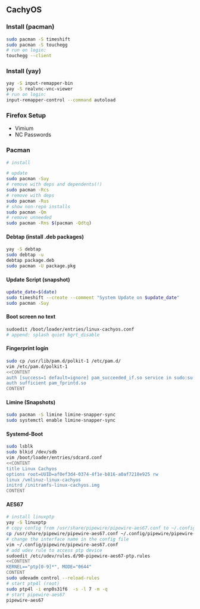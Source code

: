 ## CachyOS

### Install (pacman)
```bash
sudo pacman -S timeshift
sudo pacman -S touchegg
# run on login:
touchegg --client
```

### Install (yay)
```bash
yay -S input-remapper-bin
yay -S realvnc-vnc-viewer
# run on login:
input-remapper-control --command autoload
```

### Firefox Setup
- Vimium
- NC Passwords

### Pacman
```bash
# install

# update
sudo pacman -Suy
# remove with deps and dependents(!)
sudo pacman -Rcs
# remove with deps
sudo pacman -Rus
# show non-repo installs
sudo pacman -Qm
# remove unneeded
sudo pacman -Rns $(pacman -Qdtq)
```

#### Debtap (install .deb packages)
```bash
yay -S debtap
sudo debtap -u
debtap package.deb
sudo pacman -U package.pkg
```

#### Update Script (snapshot)
```bash
update_date=$(date)
sudo timeshift --create --comment "System Update on $update_date"
sudo pacman -Suy
```

#### Boot screen no text
```bash
sudoedit /boot/loader/entries/linux-cachyos.conf
# append: splash quiet bgrt_disable
```

#### Fingerprint login
```bash
sudo cp /usr/lib/pam.d/polkit-1 /etc/pam.d/
vim /etc/pam.d/polkit-1
<<CONTENT
auth [success=1 default=ignore] pam_succeeded_if.so service in sudo:su:su-1 tty in :unknown
auth sufficient pam_fprintd.so
CONTENT
```

#### Limine (Snapshots)
```bash
sudo pacman -S limine limine-snapper-sync
sudo systemctl enable limine-snapper-sync
```

#### Systemd-Boot
```bash
sudo lsblk
sudo blkid /dev/sdb
vim /boot/loader/entries/sdcard.conf
<<CONTENT
title Linux Cachyos
options root=UUID=af0ef3d4-0374-4f1e-b816-a0af7218e925 rw
linux /vmlinuz-linux-cachyos
initrd /initramfs-linux-cachyos.img
CONTENT
```

#### AES67
```bash
# install linuxptp
yay -S linuxptp
# copy config from /usr/share/pipewire/pipewire-aes67.conf to ~/.config/pipewire/pipewire-aes67.conf
cp /usr/share/pipewire/pipewire-aes67.conf ~/.config/pipewire/pipewire-aes67.conf
# change the interface name in the config file
vim ~/.config/pipewire/pipewire-aes67.conf
# add udev rule to access ptp device
sudoedit /etc/udev/rules.d/90-pipewire-aes67-ptp.rules
<<CONTENT
KERNEL=="ptp[0-9]*", MODE="0644"
CONTENT
sudo udevadm control --reload-rules
# start ptp4l (root)
sudo ptp4l -i enp0s31f6  -s -l 7 -m -q
# start pipewire-aes67
pipewire-aes67
```
